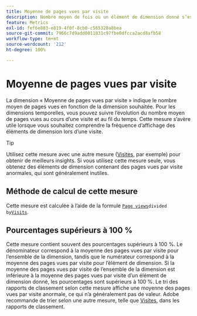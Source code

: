 ```yaml
---
title: Moyenne de pages vues par visite
description: Nombre moyen de fois où un élément de dimension donné s’est affiché au cours d’une visite.
feature: Metrics
exl-id: fef6e803-e819-4f0f-8cb0-c565328a8bea
source-git-commit: 7966c7d9add0011831c97fbe0dfcca2acd8afb58
workflow-type: tm+mt
source-wordcount: '212'
ht-degree: 100%

---
```


# Moyenne de pages vues par visite

La dimension « Moyenne de pages vues par visite » indique le nombre moyen de pages vues en fonction de la dimension souhaitée. Pour les dimensions temporelles, vous pouvez suivre l’évolution du nombre moyen de pages vues au cours d’une visite et au fil du temps. Cette mesure s’avère utile lorsque vous souhaitez comprendre la fréquence d’affichage des éléments de dimension lors d’une visite.

>[!TIP]
>
>Utilisez cette mesure avec une autre mesure ([Visites](visits.md), par exemple) pour obtenir de meilleurs insights. Si vous utilisez cette mesure seule, vous obtenez des éléments de dimension contenant des pages vues par visite anormales, qui sont généralement inutiles.

## Méthode de calcul de cette mesure

Cette mesure est calculée à l’aide de la formule [`Page views`](page-views.md)` divided by `[`Visits`](visits.md).

## Pourcentages supérieurs à 100 %

Cette mesure contient souvent des pourcentages supérieurs à 100 %. Le dénominateur correspond à la moyenne des pages vues par visite pour l’ensemble de la dimension, tandis que le numérateur correspond à la moyenne des pages vues par visite pour l’élément de dimension. Si la moyenne des pages vues par visite de l’ensemble de la dimension est inférieure à la moyenne des pages vues par visite d’un élément de dimension donné, les pourcentages sont supérieurs à 100 %. Le tri des rapports de classement selon cette mesure affiche une moyenne des pages vues par visite anormale, ce qui n’a généralement pas de valeur. Adobe recommande de trier selon une autre mesure, telle que [Visites](visits.md), dans les rapports de classement.
